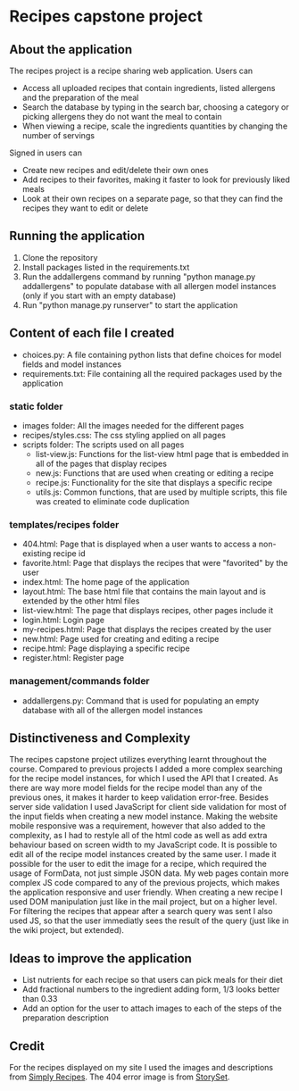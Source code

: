 # Recipes capstone project

## About the application

The recipes project is a recipe sharing web application. Users can
* Access all uploaded recipes that contain ingredients, listed allergens and the preparation of the meal
* Search the database by typing in the search bar, choosing a category or picking allergens they do not want the meal to contain
* When viewing a recipe, scale the ingredients quantities by changing the number of servings

Signed in users can
* Create new recipes and edit/delete their own ones
* Add recipes to their favorites, making it faster to look for previously liked meals
* Look at their own recipes on a separate page, so that they can find the recipes they want to edit or delete

## Running the application

1. Clone the repository
2. Install packages listed in the requirements.txt
3. Run the addallergens command by running "python manage.py addallergens" to populate database with all allergen model instances (only if you start with an empty database)
4. Run "python manage.py runserver" to start the application

## Content of each file I created

* choices.py: A file containing python lists that define choices for model fields and model instances
* requirements.txt: File containing all the required packages used by the application

### static folder

* images folder: All the images needed for the different pages
* recipes/styles.css: The css styling applied on all pages
* scripts folder: The scripts used on all pages
    + list-view.js: Functions for the list-view html page that is embedded in all of the pages that display recipes
    + new.js: Functions that are used when creating or editing a recipe
    + recipe.js: Functionality for the site that displays a specific recipe
    + utils.js: Common functions, that are used by multiple scripts, this file was created to eliminate code duplication

### templates/recipes folder

* 404.html: Page that is displayed when a user wants to access a non-existing recipe id
* favorite.html: Page that displays the recipes that were "favorited" by the user
* index.html: The home page of the application
* layout.html: The base html file that contains the main layout and is extended by the other html files
* list-view.html: The page that displays recipes, other pages include it
* login.html: Login page
* my-recipes.html: Page that displays the recipes created by the user
* new.html: Page used for creating and editing a recipe
* recipe.html: Page displaying a specific recipe
* register.html: Register page

### management/commands folder

* addallergens.py: Command that is used for populating an empty database with all of the allergen model instances

## Distinctiveness and Complexity

The recipes capstone project utilizes everything learnt throughout the course. Compared to previous projects I added a more complex searching for the recipe model instances, for which I used the API that I created. As there are way more model fields for the recipe model than any of the previous ones, it makes it harder to keep validation error-free. Besides server side validation I used JavaScript for client side validation for most of the input fields when creating a new model instance. Making the website mobile responsive was a requirement, however that also added to the complexity, as I had to restyle all of the html code as well as add extra behaviour based on screen width to my JavaScript code. It is possible to edit all of the recipe model instances created by the same user. I made it possible for the user to edit the image for a recipe, which required the usage of FormData, not just simple JSON data. My web pages contain more complex JS code compared to any of the previous projects, which makes the application responsive and user friendly. When creating a new recipe I used DOM manipulation just like in the mail project, but on a higher level. For filtering the recipes that appear after a search query was sent I also used JS, so that the user immediatly sees the result of the query (just like in the wiki project, but extended).

## Ideas to improve the application

* List nutrients for each recipe so that users can pick meals for their diet
* Add fractional numbers to the ingredient adding form, 1/3 looks better than 0.33
* Add an option for the user to attach images to each of the steps of the preparation description

## Credit

For the recipes displayed on my site I used the images and descriptions from [Simply Recipes](https://www.simplyrecipes.com/). The 404 error image is from [StorySet](https://storyset.com/web).
